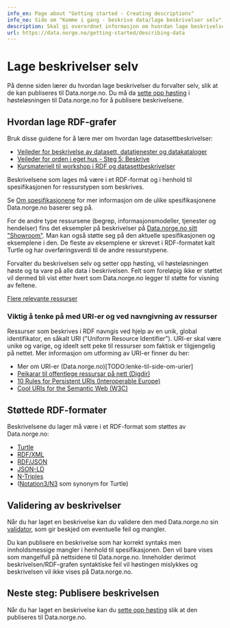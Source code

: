 ```yaml
---
info_en: Page about "Getting started - Creating descriptions"
info_no: Side om "Komme i gang - beskrive data/lage beskrivelser selv"
description: Skal gi overordnet informasjon om hvordan lage beskrivelser
url: https://data.norge.no/getting-started/describing-data
---
```


# Lage beskrivelser selv

På denne siden lærer du hvordan lage beskrivelser du forvalter selv, slik at de kan publiseres til Data.norge.no. Du må da [sette opp høsting](TODO:lenke-til-side) i høsteløsningen til Data.norge.no for å publisere beskrivelsene.

## Hvordan lage RDF-grafer

Bruk disse guidene for å lære mer om hvordan lage datasettbeskrivelser:

- [Veileder for beskrivelse av datasett, datatjenester og datakataloger](https://informasjonsforvaltning.github.io/veileder-beskrivelse-av-datasett/#beskrivelse-av-datasett)
- [Veileder for orden i eget hus - Steg 5: Beskrive](https://www.digdir.no/informasjonsforvaltning/steg-5-beskrive/2724)
- [Kursmateriell til workshop i RDF og datasettbeskrivelser](https://github.com/fellesdatakatalog/sikt-workshop/blob/main/ressurshefte/ressurshefte.md)

Beskrivelsene som lages må være i et RDF-format og i henhold til spesifikasjonen for ressurstypen som beskrives.

Se [Om spesifikasjonene](TODO:lenke-til-siden-om-spesifikasjon) for mer informasjon om de ulike spesifikasjonene Data.norge.no baserer seg på.

For de andre type ressursene (begrep, informasjonsmodeller, tjenester og hendelser) fins det eksempler på beskrivelser på [Data.norge.no sitt "Showroom"](https://data.norge.no/showroom/overview). Man kan også støtte seg på den aktuelle spesifikasjonen og eksemplene i den. De fleste av eksemplene er skrevet i RDF-formatet kalt Turtle og har overføringsverdi til de andre ressurstypene.

Forvalter du beskrivelsen selv og setter opp høsting, vil høsteløsningen høste og ta vare på alle data i beskrivelsen. Felt som foreløpig ikke er støttet vil dermed bli vist etter hvert som Data.norge.no legger til støtte for visning av feltene.

[Flere relevante ressurser](TODO:lenke-til-side)

### Viktig å tenke på med URI-er og ved navngivning av ressurser

Ressurser som beskrives i RDF navngis ved hjelp av en unik, global identifikator, en såkalt URI ("Uniform Resource Identifier"). URI-er skal være unike og varige, og ideelt sett peke til ressurser som faktisk er tilgjengelig på nettet. Mer informasjon om utforming av URI-er finner du her:

- Mer om URI-er (Data.norge.no)[TODO:lenke-til-side-om-urier]
- [Peikarar til offentlege ressursar på nett (Digdir)](https://www.digdir.no/standarder/peikarar-til-offentlege-ressursar-pa-nett/1492)
- [10 Rules for Persistent URIs (Interoperable Europe)](https://joinup.ec.europa.eu/collection/semic-support-centre/document/10-rules-persistent-uris)
- [Cool URIs for the Semantic Web (W3C)](https://www.w3.org/TR/cooluris/#semweb)

## Støttede RDF-formater

Beskrivelsene du lager må være i et RDF-format som støttes av Data.norge.no:

- [Turtle](https://www.w3.org/TR/turtle/)
- [RDF/XML](https://www.w3.org/TR/rdf-syntax-grammar/)
- [RDF/JSON](https://www.w3.org/TR/rdf-json/)
- [JSON-LD](https://www.w3.org/TR/json-ld11/)
- [N-Triples](https://www.w3.org/TR/n-triples/)
- ([Notation3/N3](https://www.w3.org/TeamSubmission/n3/) som synonym for Turtle)

## Validering av beskrivelser

Når du har laget en beskrivelse kan du validere den med Data.norge.no sin [validator](https://data.norge.no/validator), som gir beskjed om eventuelle feil og mangler.

Du kan publisere en beskrivelse som har korrekt syntaks men innholdsmessige mangler i henhold til spesifikasjonen. Den vil bare vises som mangelfull på nettsidene til Data.norge.no. Inneholder derimot beskrivelsen/RDF-grafen syntaktiske feil vil høstingen mislykkes og beskrivelsen vil ikke vises på Data.norge.no.

## Neste steg: Publisere beskrivelsen

Når du har laget en beskrivelse kan du [sette opp høsting](TODO:lenke-til-side) slik at den publiseres til Data.norge.no.
